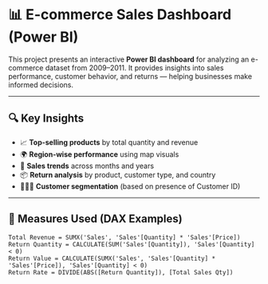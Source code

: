 # 📊 E-commerce Sales Dashboard (Power BI)

This project presents an interactive **Power BI dashboard** for analyzing an e-commerce dataset from 2009–2011. It provides insights into sales performance, customer behavior, and returns — helping businesses make informed decisions.

---

## 🔍 Key Insights

- 📈 **Top-selling products** by total quantity and revenue
- 🌍 **Region-wise performance** using map visuals
- 📆 **Sales trends** across months and years
- 📦 **Return analysis** by product, customer type, and country
- 🧑‍🤝‍🧑 **Customer segmentation** (based on presence of Customer ID)

---

## 🧠 Measures Used (DAX Examples)

```dax
Total Revenue = SUMX('Sales', 'Sales'[Quantity] * 'Sales'[Price])
Return Quantity = CALCULATE(SUM('Sales'[Quantity]), 'Sales'[Quantity] < 0)
Return Value = CALCULATE(SUMX('Sales', 'Sales'[Quantity] * 'Sales'[Price]), 'Sales'[Quantity] < 0)
Return Rate = DIVIDE(ABS([Return Quantity]), [Total Sales Qty])
